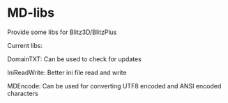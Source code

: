 # MD-libs
Provide some libs for Blitz3D/BlitzPlus

Current libs:

DomainTXT: Can be used to check for updates

IniReadWrite: Better ini file read and write

MDEncode: Can be used for converting UTF8 encoded and ANSI encoded characters

